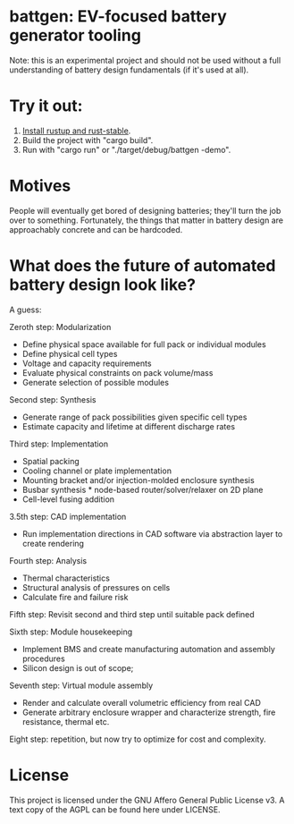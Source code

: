 # battgen: EV-focused battery generator tooling

Note: this is an experimental project and should not be used without a full understanding of battery design fundamentals (if it's used at all).

# Try it out:

1. [Install rustup and rust-stable].
2. Build the project with "cargo build".
2. Run with "cargo run" or "./target/debug/battgen -demo".

[Install rustup and rust-stable]: https://doc.rust-lang.org/book/ch01-01-installation.html

# Motives
People will eventually get bored of designing batteries; they'll turn the job over to something. Fortunately, the things that matter in battery design are approachably concrete and can be hardcoded.

# What does the future of automated battery design look like?

A guess:

Zeroth step: Modularization
  * Define physical space available for full pack or individual modules
  * Define physical cell types
  * Voltage and capacity requirements
  * Evaluate physical constraints on pack volume/mass
  * Generate selection of possible modules

Second step: Synthesis
  * Generate range of pack possibilities given specific cell types
  * Estimate capacity and lifetime at different discharge rates

Third step: Implementation
  * Spatial packing
  * Cooling channel or plate implementation
  * Mounting bracket and/or injection-molded enclosure synthesis
  * Busbar synthesis   * node-based router/solver/relaxer on 2D plane
  * Cell-level fusing addition

3.5th step: CAD implementation
  * Run implementation directions in CAD software via abstraction layer to create rendering

Fourth step: Analysis
  * Thermal characteristics
  * Structural analysis of pressures on cells
  * Calculate fire and failure risk

Fifth step: Revisit second and third step until suitable pack defined

Sixth step: Module housekeeping
  * Implement BMS and create manufacturing automation and assembly procedures
  * Silicon design is out of scope; 

Seventh step: Virtual module assembly
  * Render and calculate overall volumetric efficiency from real CAD
  * Generate arbitrary enclosure wrapper and characterize strength, fire resistance, thermal etc.

Eight step: repetition, but now try to optimize for cost and complexity.


# License
This project is licensed under the GNU Affero General Public License v3. A text copy of the AGPL can be found here under LICENSE.


